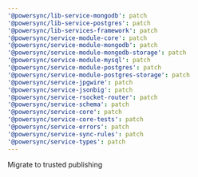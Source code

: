 ```yaml
---
'@powersync/lib-service-mongodb': patch
'@powersync/lib-service-postgres': patch
'@powersync/lib-services-framework': patch
'@powersync/service-module-core': patch
'@powersync/service-module-mongodb': patch
'@powersync/service-module-mongodb-storage': patch
'@powersync/service-module-mysql': patch
'@powersync/service-module-postgres': patch
'@powersync/service-module-postgres-storage': patch
'@powersync/service-jpgwire': patch
'@powersync/service-jsonbig': patch
'@powersync/service-rsocket-router': patch
'@powersync/service-schema': patch
'@powersync/service-core': patch
'@powersync/service-core-tests': patch
'@powersync/service-errors': patch
'@powersync/service-sync-rules': patch
'@powersync/service-types': patch
---
```


Migrate to trusted publishing
